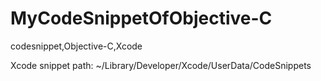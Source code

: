 # MyCodeSnippetOfObjective-C
codesnippet,Objective-C,Xcode

Xcode snippet path: ~/Library/Developer/Xcode/UserData/CodeSnippets 
